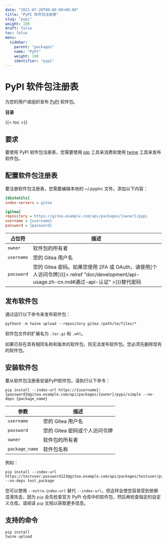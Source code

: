 ```yaml
---
date: "2021-07-20T00:00:00+00:00"
title: "PyPI 软件包注册表"
slug: "pypi"
weight: 100
draft: false
toc: false
menu:
  sidebar:
    parent: "packages"
    name: "PyPI"
    weight: 100
    identifier: "pypi"
---
```


# PyPI 软件包注册表

为您的用户或组织发布 [PyPI](https://pypi.org/) 软件包。

**目录**

{{< toc >}}

## 要求

要使用 PyPI 软件包注册表，您需要使用 [pip](https://pypi.org/project/pip/) 工具来消费和使用 [twine](https://pypi.org/project/twine/) 工具来发布软件包。

## 配置软件包注册表

要注册软件包注册表，您需要编辑本地的 ~/.pypirc 文件。添加以下内容：

```ini
[distutils]
index-servers = gitea

[gitea]
repository = https://gitea.example.com/api/packages/{owner}/pypi
username = {username}
password = {password}
```

| 占位符     | 描述                                                                                                                                      |
| ---------- | ----------------------------------------------------------------------------------------------------------------------------------------- |
| `owner`    | 软件包的所有者                                                                                                                            |
| `username` | 您的 Gitea 用户名                                                                                                                         |
| `password` | 您的 Gitea 密码。如果您使用 2FA 或 OAuth，请使用[个人访问令牌]({{< relref "doc/development/api-usage.zh-cn.md#通过-api-认证" >}})替代密码 |

## 发布软件包

通过运行以下命令来发布软件包：

```shell
python3 -m twine upload --repository gitea /path/to/files/*
```

软件包文件的扩展名为 `.tar.gz` 和 `.whl`。

如果已存在具有相同名称和版本的软件包，则无法发布软件包。您必须先删除现有的软件包。

## 安装软件包

要从软件包注册表安装PyPI软件包，请执行以下命令：

```shell
pip install --index-url https://{username}:{password}@gitea.example.com/api/packages/{owner}/pypi/simple --no-deps {package_name}
```

| 参数           | 描述                          |
| -------------- | ----------------------------- |
| `username`     | 您的 Gitea 用户名             |
| `password`     | 您的 Gitea 密码或个人访问令牌 |
| `owner`        | 软件包的所有者                |
| `package_name` | 软件包名称                    |

例如：

```shell
pip install --index-url https://testuser:password123@gitea.example.com/api/packages/testuser/pypi/simple --no-deps test_package
```

您可以使用 `--extra-index-url` 替代 `--index-url`，但这样会使您容易受到依赖混淆攻击，因为 `pip` 会先检查官方 PyPi 仓库中的软件包，然后再检查指定的自定义仓库。请阅读 `pip` 文档以获取更多信息。

## 支持的命令

```
pip install
twine upload
```
